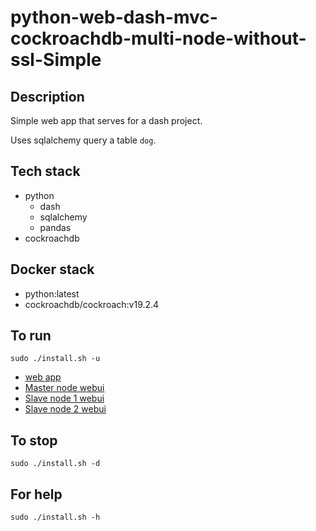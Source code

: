 # python-web-dash-mvc-cockroachdb-multi-node-without-ssl-Simple

## Description
Simple web app that serves for a dash project.

Uses sqlalchemy query a table `dog`.

## Tech stack
- python
  - dash
  - sqlalchemy
  - pandas
- cockroachdb

## Docker stack
- python:latest
- cockroachdb/cockroach:v19.2.4

## To run
`sudo ./install.sh -u`
- [web app](http://localhost)
- [Master node webui](http://localhost:8000)
- [Slave node 1 webui](http://localhost:8001)
- [Slave node 2 webui](http://localhost:8002)

## To stop
`sudo ./install.sh -d`

## For help
`sudo ./install.sh -h`
